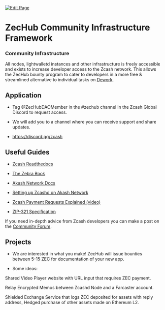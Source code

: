 <a href="https://github.com/henryquincy/zechub/edit/main/site/contribute/Build_on_Zcash.md" target="_blank">
  <img src="https://img.shields.io/badge/Edit-blue" alt="Edit Page"/>
</a>

# ZecHub Community Infrastructure Framework


### Community Infrastructure 

All nodes, lightwalletd instances and other infrastructure is freely accessible and exists to increase developer access to the Zcash network. This allows the ZecHub bounty program to cater to developers in a more free & streamlined alternative to individual tasks on [Dework](https://dework.zechub.org). 


## Application 

- Tag @ZecHubDAOMember in the #zechub channel in the Zcash Global Discord to request access. 

- We will add you to a channel where you can receive support and share updates. 

- https://discord.gg/zcash 



## Useful Guides 

- [Zcash Readthedocs](https://zcash.readthedocs.io/en/latest/)

- [The Zebra Book](https://zebra.zfnd.org)

- [Akash Network Docs](https://akash.network/docs/)

- [Setting up Zcashd on Akash Network](https://zechub.wiki/guides/how-to-run-zcashd-on-akash-network)

- [Zcash Payment Requests Explained (video)](https://www.youtube.com/watch?v=l5auYQIzYsQ)

- [ZIP-321 Specification](https://zips.z.cash/zip-0321)

If you need in-depth advice from Zcash developers you can make a post on the [Community Forum](https://forum.zcashcommunity.com).



## Projects 

- We are interested in what you make! ZecHub will issue bounties between 5-15 ZEC for documentation of your new app. 

- Some ideas: 

Shared Video Player website with URL input that requires ZEC payment.

Relay Encrypted Memos between Zcashd Node and a Farcaster account.

Shielded Exchange Service that logs ZEC deposited for assets with reply address, Hedged purchase of other assets made on Ethereum L2. 
